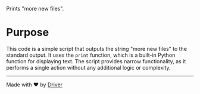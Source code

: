 <!--------------------------------------------------------------------------------->
<!-- IMPORTANT: This file is auto-generated by Driver (https://driver.ai). -------->
<!-- Manual edits may be overwritten on future commits. --------------------------->
<!--------------------------------------------------------------------------------->

Prints "more new files".

# Purpose
This code is a simple script that outputs the string "more new files" to the standard output. It uses the `print` function, which is a built-in Python function for displaying text. The script provides narrow functionality, as it performs a single action without any additional logic or complexity.

---
Made with ❤️ by [Driver](https://www.driver.ai/)